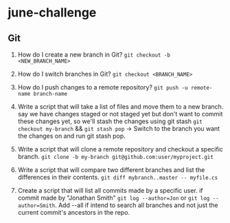 # june-challenge

## Git
1. How do I create a new branch in Git?
  ```git checkout -b <NEW_BRANCH_NAME>```
2. How do I switch branches in Git?
```git checkout <BRANCH_NAME>```
3. How do I push changes to a remote repository?
```git push -u remote-name branch-name```
4. Write a script that will take a list of files and move them to a new branch.
say we have changes staged or not staged yet but don't want to commit these changes yet, so we'll stash the changes using git stash
```git checkout my-branch``` &&
```git stash pop```
-> Switch to the branch you want the changes on and run git stash pop.
5. Write a script that will clone a remote repository and checkout a specific branch.
```git clone -b my-branch git@github.com:user/myproject.git```
6. Write a script that will compare two different branches and list the differences in their contents.
```git diff mybranch..master -- myfile.cs```

7. Create a script that will list all commits made by a specific user.
if commit made by "Jonathan Smith"
```git log --author=Jon``` or ```git log --author=Smith```. Add --all if intend to search all branches and not just the current commit's ancestors in the repo.
